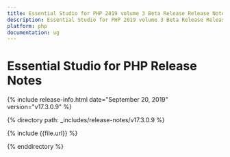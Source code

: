 ```yaml
---
title: Essential Studio for PHP 2019 volume 3 Beta Release Release Notes  
description: Essential Studio for PHP 2019 volume 3 Beta Release Release Notes  
platform: php
documentation: ug
---
```


# Essential Studio for PHP  Release Notes  

{% include release-info.html date="September 20, 2019"  version="v17.3.0.9" %} 


{% directory path: _includes/release-notes/v17.3.0.9 %}

{% include {{file.url}} %}

{% enddirectory %}